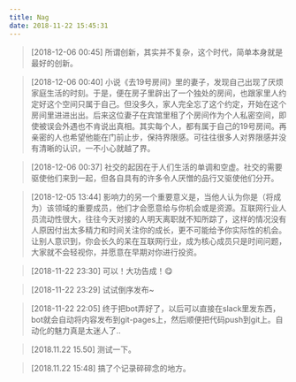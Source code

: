 ```yaml
---
title: Nag
date: 2018-11-22 15:45:31
---
```


> [2018-12-06 00:45] 所谓创新，其实并不复杂，这个时代，简单本身就是最好的创新。

> [2018-12-06 00:40] 小说《去19号房间》里的妻子，发现自己出现了厌烦家庭生活的时刻。于是，便在房子里辟出了一个独处的房间，也跟家里人约定好这个空间只属于自己。但没多久，家人完全忘了这个约定，开始在这个房间里进进出出。后来这位妻子在宾馆里租了个房间作为个人私密空间，即使被误会外遇也不肯说出真相。其实每个人，都有属于自己的19号房间。再亲密的人也希望他能在门前止步，保持界限感。可往往很多人对界限感并没有清晰的认识，一不小心就越了界。

> [2018-12-06 00:37] 社交的起因在于人们生活的单调和空虚。社交的需要驱使他们来到一起，但各自具有的许多令人厌憎的品行又驱使他们分开。

> [2018-12-05 13:44] 影响力的另一个重要意义是，当他人认为你是（将成为）该领域的重要成员，他们才会愿意给与你机会或是资源。互联网行业人员流动性很大，往往今天对接的人明天离职就不知所踪了，这样的情况没有人原因付出太多精力和时间关注你的成长，更不可能给予你实际性的机会。让别人意识到，你会长久的呆在互联网行业，成为核心成员只是时间问题，大家就不会轻视你，并愿意在早期对你进行投资。

> [2018-11-22 23:30] 可以！大功告成！:yum:

> [2018-11-22 23:29] 试试倒序发布~

> [2018-11-22 22:05] 终于把bot弄好了，以后可以直接在slack里发东西，bot就会自动将内容发布到git-pages上，然后顺便把代码push到git上。自动化的魅力真是太迷人了..

> [2018.11.22 15.50] 测试一下。

> [2018.11.22 15:48] 搞了个记录碎碎念的地方。




